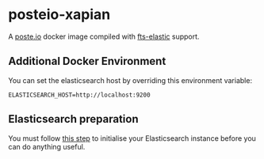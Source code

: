 # posteio-xapian
A [poste.io](https://poste.io) docker image compiled with [fts-elastic](https://github.com/filiphanes/fts-elastic) support.

## Additional Docker Environment
You can set the elasticsearch host by overriding this environment variable:

`ELASTICSEARCH_HOST=http://localhost:9200`

## Elasticsearch preparation
You must follow [this step](https://github.com/filiphanes/fts-elastic#elasticsearch-index) to initialise your Elasticsearch instance before you can do anything useful.
